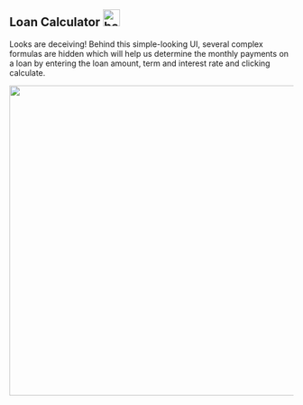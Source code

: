 ## Loan Calculator <img width="30" alt="banner-github" src="https://user-images.githubusercontent.com/75860941/150024970-0ee62f83-83e9-4323-850e-5664b1eda533.png">

Looks are deceiving! Behind this simple-looking UI, several complex formulas are hidden which will help us determine the monthly payments on a loan by entering the loan amount, term and interest rate and clicking calculate.  

<img width="550" src="https://user-images.githubusercontent.com/75860941/150028892-5ce3da61-1808-4476-8ae9-97f8e6d326e4.gif" />

